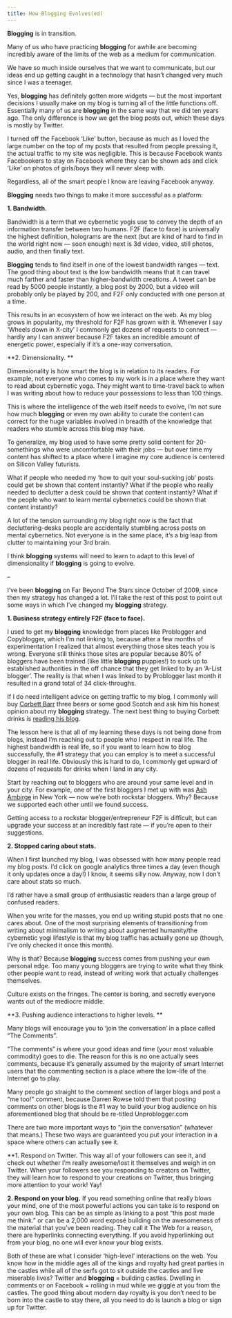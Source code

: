 ```yaml
---
title: How Blogging Evolves(ed)
---
```


**Blogging** is in transition.

Many of us who have practicing **blogging** for awhile are becoming incredibly
aware of the limits of the web as a medium for communication.

We have so much inside ourselves that we want to communicate, but our ideas
end up getting caught in a technology that hasn’t changed very much since I
was a teenager.

Yes, **blogging** has definitely gotten more widgets — but the most important
decisions I usually make on my blog is turning all of the little functions
off. Essentially many of us are **blogging** in the same way that we did ten
years ago. The only difference is how we get the blog posts out, which these
days is mostly by Twitter.

I turned off the Facebook ‘Like’ button, because as much as I loved the large
number on the top of my posts that resulted from people pressing it, the
actual traffic to my site was negligible. This is because Facebook wants
Facebookers to stay on Facebook where they can be shown ads and click ‘Like’
on photos of girls/boys they will never sleep with.

Regardless, all of the smart people I know are leaving
Facebook anyway.

**Blogging** needs two things to make it more successful as a platform:

**1\. Bandwidth.**

Bandwidth is a term that we cybernetic yogis use to convey the depth of an
information transfer between two humans. F2F (face to face) is universally the
highest definition, holograms are the next (but are kind of hard to find in
the world right now — soon enough) next is 3d video, video, still photos,
audio, and then finally text.

**Blogging** tends to find itself in one of the lowest bandwidth ranges — text. The good thing about text is the low bandwidth means that it can travel much farther and faster than higher-bandwidth creations. A tweet can be read by 5000 people instantly, a blog post by 2000, but a video will probably only be played by 200, and F2F only conducted with one person at a time.

This results in an ecosystem of how we interact on the web. As my blog grows
in popularity, my threshold for F2F has grown with it. Whenever I say ‘Wheels
down in X-city’ I commonly get dozens of requests to connect — hardly any I
can answer because F2F takes an incredible amount of energetic power,
especially if it’s a one-way conversation.

**2\. Dimensionality. **

Dimensionality is how smart the blog is in relation to its readers. For
example, not everyone who comes to my work is in a place where they want to
read about cybernetic yoga. They might want to time-travel back to when I was
writing about how to reduce your possessions to less than 100 things.

This is where the intelligence of the web itself needs to evolve, I’m not sure
how much **blogging** or even my own ability to curate the content can correct
for the huge variables involved in breadth of the knowledge that readers who
stumble across this blog may have.

To generalize, my blog used to have some pretty solid content for
20-somethings who were uncomfortable with their jobs — but over time my
content has shifted to a place where I imagine my core audience is centered on
Silicon Valley futurists.

What if people who needed my ‘how to quit your soul-sucking job’ posts could
get be shown that content instantly? What if the people who really needed to
declutter a desk could be shown that content instantly? What if the people who
want to learn mental cybernetics could be shown that content instantly?

A lot of the tension surrounding my blog right now is the fact that
decluttering-desks people are accidentally stumbling across posts on mental
cybernetics. Not everyone is in the same place, it’s a big leap from clutter
to maintaining your 3rd brain.

I think **blogging** systems will need to learn to adapt to this level of
dimensionality if **blogging** is going to evolve.

–

I’ve been **blogging** on Far Beyond The Stars since October of 2009, since
then my strategy has changed a lot. I’ll take the rest of this post to point
out some ways in which I’ve changed my **blogging** strategy.

**1\. Business strategy entirely F2F (face to face).**

I used to get my **blogging** knowledge from places like Problogger and
Copyblogger, which I’m not linking to, because after a few months of
experimentation I realized that almost everything those sites teach you is
wrong. Everyone still thinks those sites are popular because 80% of bloggers
have been trained (like little **blogging** puppies!) to suck up to
established authorities in the off chance that they get linked to by an
‘A-List blogger’. The reality is that when I was linked to by Problogger last
month it resulted in a grand total of 34 click-throughs.

If I do need intelligent advice on getting traffic to my blog, I commonly will
buy [Corbett Barr](http://www.corbettbarr.com/) three beers or some good
Scotch and ask him his honest opinion about my **blogging** strategy. The next
best thing to buying Corbett drinks is [reading his
blog](http://www.thinktraffic.net/).

The lesson here is that all of my learning these days is not being done from
blogs, instead I’m reaching out to people who I respect in real life. The
highest bandwidth is real life, so if you want to learn how to blog
successfully, the #1 strategy that you can employ is to meet a successful
blogger in real life. Obviously this is hard to do, I commonly get upward of
dozens of requests for drinks when I land in any city.

Start by reaching out to bloggers who are around your same level and in your
city. For example, one of the first bloggers I met up with was [Ash
Ambirge](http://www.themiddlefingerproject.org/) in New York — now we’re both
rockstar bloggers. Why? Because we supported each other until we found
success.

Getting access to a rockstar blogger/entrepreneur F2F is difficult, but can
upgrade your success at an incredibly fast rate — if you’re open to their
suggestions.

**2\. Stopped caring about stats.**

When I first launched my blog, I was obsessed with how many people read my
blog posts. I’d click on google analytics three times a day (even though it
only updates once a day!) I know, it seems silly now. Anyway, now I don’t care
about stats so much.

I’d rather have a small group of enthusiastic readers than a large group of
confused readers.

When you write for the masses, you end up writing stupid posts that no one
cares about. One of the most surprising elements of transitioning from writing
about minimalism to writing about augmented humanity/the cybernetic yogi
lifestyle is that my blog traffic has actually gone up (though, I’ve only
checked it once this month).

Why is that? Because **blogging** success comes from pushing your own personal
edge. Too many young bloggers are trying to write what they think other people
want to read, instead of writing work that actually challenges themselves.

Culture exists on the fringes. The center is boring, and secretly everyone
wants out of the mediocre middle.

**3\. Pushing audience interactions to higher levels. **

Many blogs will encourage you to ‘join the conversation’ in a place called
“The Comments”.

“The comments” is where your good ideas and time (your most valuable
commodity) goes to die. The reason for this is no one actually sees comments,
because it’s generally assumed by the majority of smart Internet users that
the commenting section is a place where the low-life of the Internet go to
play.

Many people go straight to the comment section of larger blogs and post a “me
too!” comment, because Darren Rowse told them that posting comments on other
blogs is the #1 way to build your blog audience on his aforementioned blog
that should be re-titled Unproblogger.com

There are two more important ways to “join the conversation” (whatever that
means.) These two ways are guaranteed you put your interaction in a space
where others can actually see it.

**1\. Respond on Twitter. This way all of your followers can see it, and check out whether I’m really awesome/lost it themselves and weigh in on Twitter. When your followers see you responding to creators on Twitter, they will learn how to respond to your creations on Twitter, thus bringing more attention to your work! Yay!

**2\. Respond on your blog.** If you read something online that really blows your mind, one of the most powerful actions you can take is to respond on your own blog. This can be as simple as linking to a post “this post made me think.” or can be a 2,000 word exposé building on the awesomeness of the material that you’ve been reading. They call it The Web for a reason, there are hyperlinks connecting everything. If you avoid hyperlinking out from your blog, no one will ever know your blog exists.

Both of these are what I consider ‘high-level’ interactions on the web. You
know how in the middle ages all of the kings and royalty had great parties in
the castles while all of the serfs got to sit outside the castles and live
miserable lives? Twitter and **blogging** = building castles. Dwelling in
comments or on Facebook = rolling in mud while we giggle at you from the
castles. The good thing about modern day royalty is you don’t need to be born
into the castle to stay there, all you need to do is launch a blog or sign up
for Twitter.
